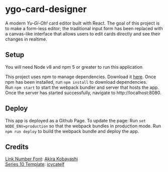 # ygo-card-designer
A modern _Yu-Gi-Oh!_ card editor built with React. The goal of this project is to make a form-less editor; the traditional input form has been replaced with a canvas-like interface that allows users to edit cards directly and see their changes in realtime.

## Setup
You will need Node v8 and npm 5 or greater to run this application

This project uses npm to manage dependencies. Download it [here](https://nodejs.org/en/). Once npm has been installed, run `npm install` to download dependencies.  
Run `npm start` to start the webpack bundler and server that hosts the app.  
Once the server has started successfully, navigate to http://localhost:8080.

## Deploy
This app is deployed as a Github Page. To update the page:
Run `set NODE_ENV=production` so that the webpack bundles in production mode.
Run `npm run deploy` to build the webpack bundle and deploy the app.

## Credits
[Link Number Font](https://www.onlinewebfonts.com/download/33eca39286a6787c56947f98727221fd): [Akira Kobayashi](https://www.onlinewebfonts.com/author/Akira_Kobayashi)  
[Series 10 Template](https://icycatelf.deviantart.com/art/YGO-Series-10-Master-PSD-676448168s): [icycatelf](https://icycatelf.deviantart.com/)
